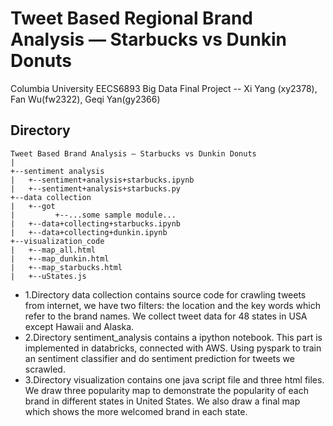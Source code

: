 # Tweet Based Regional Brand Analysis — Starbucks vs Dunkin Donuts
Columbia University EECS6893 Big Data Final Project -- Xi Yang (xy2378), Fan Wu(fw2322), Geqi Yan(gy2366)


## Directory
```
Tweet Based Brand Analysis — Starbucks vs Dunkin Donuts
|
+--sentiment analysis
|   +--sentiment+analysis+starbucks.ipynb
|   +--sentiment+analysis+starbucks.py
+--data collection
|   +--got
|         +--...some sample module...
|   +--data+collecting+starbucks.ipynb
|   +--data+collecting+dunkin.ipynb
+--visualization_code
|   +--map_all.html
|   +--map_dunkin.html
|   +--map_starbucks.html
|   +--uStates.js
```
* 1.Directory data collection contains source code for crawling tweets from internet, we have two filters: the location and the key words which refer to the brand names. We collect tweet data for 48 states in USA except Hawaii and Alaska.
* 2.Directory sentiment_analysis contains a ipython notebook. This part is implemented in databricks, connected with AWS. Using pyspark to train an sentiment classifier and do sentiment prediction for tweets we scrawled.
* 3.Directory visualization contains one java script file and three html files. We draw three popularity map to demonstrate the popularity of each brand in different states in United States. We also draw a final map which shows the more welcomed brand in each state.
